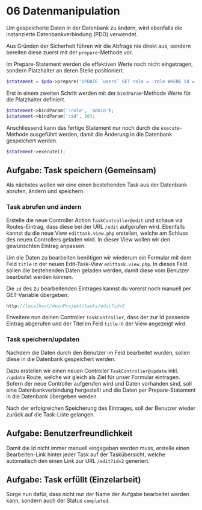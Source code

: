 # 06 Datenmanipulation

Um gespeicherte Daten in der Datenbank zu ändern, wird ebenfalls die instanzierte Datenbankverbindung (PDO) verwendet.

Aus Gründen der Sicherheit führen wir die Abfrage nie direkt aus, sondern bereiten diese zuerst mit der `prepare`-Methode vor.

Im Prepare-Statement werden die effektiven Werte noch nicht eingetragen, sondern Platzhalter an deren Stelle positioniert.

```php
$statement = $pdo->prepare('UPDATE `users` SET role = :role WHERE id = :id');
```

Erst in einem zweiten Schritt werden mit der `bindParam`-Methode Werte für die Platzhalter definiert.

```php
$statement->bindParam(':role', 'admin');
$statement->bindParam(':id', 50);
```

Anschliessend kann das fertige Statement nur noch durch die `execute`-Methode ausgeführt werden, damit die Änderung in die Datenbank gespeichert werden.

```php
$statement->execute();
```

## Aufgabe: Task speichern (Gemeinsam)

Als nächstes wollen wir eine einen bestehenden Task aus der Datenbank abrufen, ändern und speichern.

### Task abrufen und ändern

Erstelle die neue Controller Action `TaskController@edit` und schaue via Routes-Eintrag, dass diese bei der URL `/edit` aufgerufen wird. Ebenfalls kannst du die neue View `edittask.view.php` erstellen, welche am Schluss des neuen Controllers geladen wird. In dieser View wollen wir den gewünschten Eintrag anpassen.

Um die Daten zu bearbeiten benötigen wir wiederum ein Formular mit dem Feld `title` in der neuen Edit-Task-View `edittask.view.php`. In dieses Feld sollen die bestehenden Daten geladen werden, damit diese vom Benutzer bearbeitet werden können.

Die `id` des zu bearbeitenden Eintrages kannst du vorerst noch manuell per GET-Variable übergeben:

```php
http://localhost/deinProjekt/tasks/edit?id=3
```

Erweitere nun deinen Controller `TaskController`, dass der zur Id passende Eintrag abgerufen und der Titel im Feld `title` in der View angezeigt wird.

### Task speichern/updaten

Nachdem die Daten durch den Benutzer im Feld bearbeitet wurden, sollen diese in die Datenbank gespeichert werden.

Dazu erstellen wir einen neuen Controller `TaskController@update` inkl. `/update` Route, welche wir gleich als Ziel für unser Formular eintragen. Sofern der neue Controller aufgerufen wird und Daten vorhanden sind, soll eine Datenbankverbindung hergestellt und die Daten per Prepare-Statement in die Datenbank übergeben werden.

Nach der erfolgreichen Speicherung des Eintrages, soll der Benutzer wieder zurück auf die Task-Liste gelangen.

## Aufgabe: Benutzerfreundlichkeit

Damit die Id nicht immer manuell eingegeben werden muss, erstelle einen Bearbeiten-Link hinter jeder Task auf der Taskübersicht, welche automatisch den einen Link zur URL `/edit?id=2` generiert.

## Aufgabe: Task erfüllt (Einzelarbeit)

Sorge nun dafür, dass nicht nur der Name der Aufgabe bearbeitet werden kann, sondern auch der Status `completed`.

